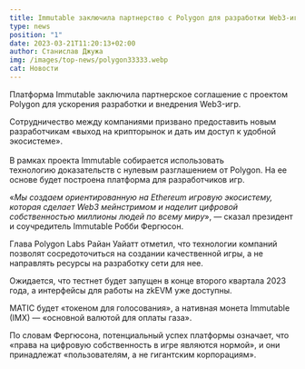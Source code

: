```yaml
---
title: Immutable заключила партнерство с Polygon для разработки Web3-игр
type: news
position: "1"
date: 2023-03-21T11:20:13+02:00
author: Станислав Джужа
img: /images/top-news/polygon33333.webp
cat: Новости
---
```

Платформа Immutable заключила партнерское соглашение с проектом Polygon для ускорения разработки и внедрения Web3-игр.

Сотрудничество между компаниями призвано предоставить новым разработчикам «выход на крипторынок и дать им доступ к удобной экосистеме». \
\
В рамках проекта Immutable собирается использовать технологию доказательств с нулевым разглашением от Polygon. На ее основе будет построена платформа для разработчиков игр.

«*Мы создаем ориентированную на Ethereum игровую экосистему, которая сделает Web3 мейнстримом и наделит цифровой собственностью миллионы людей по всему миру*», — сказал президент и соучредитель Immutable Робби Фергюсон.

Глава Polygon Labs Райан Уайатт отметил, что технологии компаний позволят сосредоточиться на создании качественной игры, а не направлять ресурсы на разработку сети для нее.

Ожидается, что тестнет будет запущен в конце второго квартала 2023 года, а интерфейсы для работы на zkEVM уже доступны.

MATIC будет «токеном для голосования», а нативная монета Immutable (IMX) — «основной валютой для оплаты газа».

По словам Фергюсона, потенциальный успех платформы означает, что «права на цифровую собственность в игре являются нормой», и они принадлежат «пользователям, а не гигантским корпорациям».
